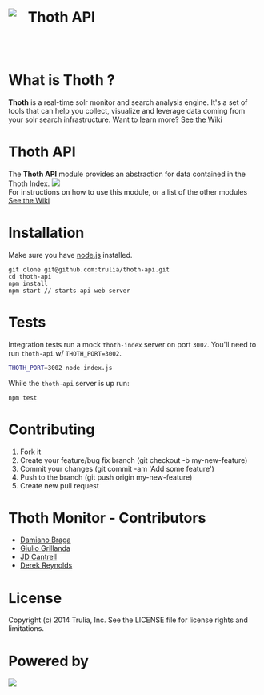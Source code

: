 <img align="left" src="img/thoth.png?raw=true">  &nbsp;&nbsp; Thoth API
======================
<br><br>

What is Thoth ?
=====================
**Thoth** is a real-time solr monitor and search analysis engine. It's a set of tools that can help you collect, visualize and leverage data coming from your solr search infrastructure.
Want to learn more? [See the Wiki](https://github.com/trulia/thoth/wiki)

Thoth API
======================
The **Thoth API** module provides an abstraction for data contained in the Thoth Index.
<img src="img/thoth-api-schema.png?raw=true"> <br>
For instructions on how to use this module, or a list of the other modules [See the Wiki](https://github.com/trulia/thoth-api/wiki)

Installation
======================

Make sure you have [node.js](http://nodejs.org) installed.

```
git clone git@github.com:trulia/thoth-api.git
cd thoth-api
npm install
npm start // starts api web server
```

Tests
=======================

Integration tests run a mock `thoth-index` server on port `3002`.
You'll need to run `thoth-api` w/ `THOTH_PORT=3002`.

```sh
THOTH_PORT=3002 node index.js
```

While the `thoth-api` server is up run:

```
npm test
```

Contributing
=======================
1. Fork it
2. Create your feature/bug fix branch (git checkout -b my-new-feature)
3. Commit your changes (git commit -am 'Add some feature')
4. Push to the branch (git push origin my-new-feature)
5. Create new pull request

Thoth Monitor - Contributors
=======================
- [Damiano Braga](https://github.com/dbraga)
- [Giulio Grillanda](https://github.com/ingiulio)
- [JD Cantrell](https://github.com/jdcantrell)
- [Derek Reynolds](https://github.com/derekr)

License
=============
Copyright (c) 2014 Trulia, Inc. See the LICENSE file for license rights and limitations.

Powered by
=============
<img align="left" src="img/powered-trulia-black.png?raw=true">
